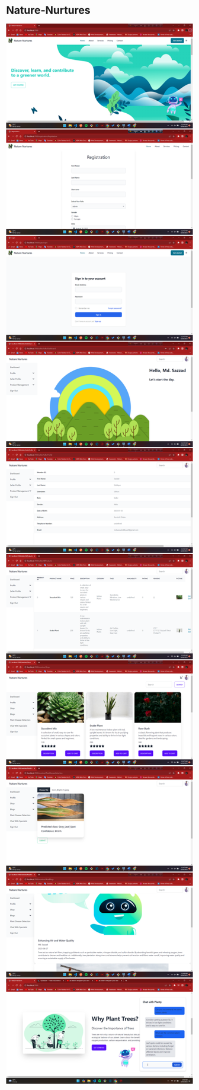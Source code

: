 # Nature-Nurtures
<img src="./ui_design/Screenshot (74).png">
<img src="./ui_design/Screenshot (75).png">
<img src="./ui_design/Screenshot (76).png">
<img src="./ui_design/Screenshot (77).png">
<img src="./ui_design/Screenshot (78).png">
<img src="./ui_design/Screenshot (79).png">
<img src="./ui_design/Screenshot (80).png">
<img src="./ui_design/Screenshot (81).png">
<img src="./ui_design/Screenshot (82).png">
<img src="./ui_design/Screenshot (91).png">
